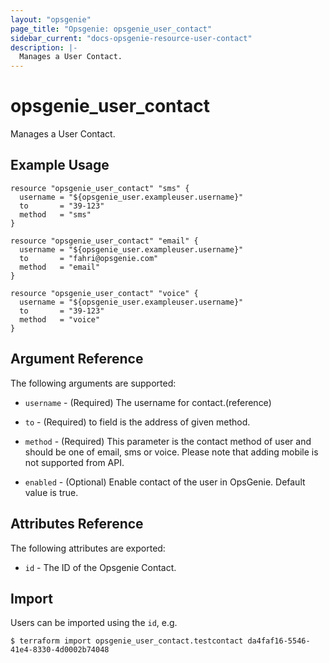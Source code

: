 ```yaml
---
layout: "opsgenie"
page_title: "Opsgenie: opsgenie_user_contact"
sidebar_current: "docs-opsgenie-resource-user-contact"
description: |-
  Manages a User Contact.
---
```


# opsgenie_user_contact

Manages a User Contact.

## Example Usage

```hcl
resource "opsgenie_user_contact" "sms" {
  username = "${opsgenie_user.exampleuser.username}"
  to       = "39-123"
  method   = "sms"
}

resource "opsgenie_user_contact" "email" {
  username = "${opsgenie_user.exampleuser.username}"
  to       = "fahri@opsgenie.com"
  method   = "email"
}

resource "opsgenie_user_contact" "voice" {
  username = "${opsgenie_user.exampleuser.username}"
  to       = "39-123"
  method   = "voice"
}
```

## Argument Reference

The following arguments are supported:

* `username` - (Required) The username for contact.(reference)

* `to` - (Required) to field is the address of given method.
                    
* `method` - (Required) This parameter is the contact method of user and should be one of email, sms or voice. Please note that adding mobile is not supported from API.

* `enabled` - (Optional) Enable contact of the user in OpsGenie. Default value is true.


## Attributes Reference

The following attributes are exported:

* `id` - The ID of the Opsgenie Contact.

## Import

Users can be imported using the `id`, e.g.

`$ terraform import opsgenie_user_contact.testcontact da4faf16-5546-41e4-8330-4d0002b74048`
